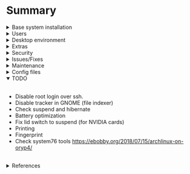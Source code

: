 # Summary

<details>
<summary>Base system installation</summary>
<br>

## Environment variables

```bash
export MOUNTDIR=/mnt
export DRIVE=/dev/nvme0n1
export INSDRIVE=/dev/nvme0n1
export INSPARTITION=/dev/nvme0n1p2
export BTRFSNAME=system
export CRYPTNAME=cryptsystem
```

## Partitioning

**WARNING:** This will destroy everything in your disk

```bash
sgdisk --zap-all $DRIVE
sgdisk -og $DRIVE
sgdisk --clear \
         --new=1:0:+550MiB --typecode=1:ef00 --change-name=1:EFI \
         --new=2:0:0       --typecode=2:8300 --change-name=2:cryptsystem \
           $DRIVE
```

## Encrypt disk and create filesystems

```bash
mkfs.fat -F32 -n EFI /dev/disk/by-partlabel/EFI
cryptsetup luksFormat --align-payload=8192 -s 256 -c aes-xts-plain64 /dev/disk/by-partlabel/cryptsystem
cryptsetup open /dev/disk/by-partlabel/cryptsystem system
mkfs.btrfs --force --label system /dev/mapper/system
```


## Create subvolumes

```bash
btrfs subvolume create /mnt/root
btrfs subvolume create /mnt/home
btrfs subvolume create /mnt/snapshots
umount -R /mnt
```

## Mount subvolumes and EFI

```bash
o=defaults,x-mount.mkdir
o_btrfs=$o,compress=lzo,ssd,noatime
mount -t btrfs -o subvol=root,$o_btrfs LABEL=system /mnt
mount -t btrfs -o subvol=home,$o_btrfs LABEL=system /mnt/home
mount -t btrfs -o subvol=snapshots,$o_btrfs LABEL=system /mnt/snapshots
mkdir /mnt/boot && mount LABEL=EFI /mnt/boot
```

## Install base system (with some extras)

```bash
pacstrap /mnt base base-devel btrfs-progs sudo intel-ucode acpid bluez linux-headers ntp dbus avahi cronie vim openssh net-tools networkmanager dialog terminus-font zsh fish bash-completion htop
```

## Generate fstab

```bash
genfstab -L -p /mnt >> /mnt/etc/fstab
cat /mnt/etc/fstab
```

## Swapfile

```bash
truncate -s 0 /swapfile
chattr +C /swapfile
btrfs property set /swapfile compression none
fallocate -l 16G /swapfile
chmod 600 /swapfile
echo '/swapfile none swap defaults 0 0' >> /mnt/etc/fstab
```

## Chroot

```bash
arch-chroot /mnt /bin/bash
```

### Set locale-hostname-time

```bash
echo "en_US.UTF-8 UTF-8" >> /etc/locale.gen
echo LANG=en_US.UTF-8 > /etc/locale.conf
echo LC_COLLATE=C >> /etc/locale.conf
echo LANGUAGE=en_US >> /etc/locale.conf
locale-gen
localectl set-locale LANG=en_US.UTF-8
timedatectl set-ntp 1
timedatectl set-timezone Europe/Amsterdam
hostnamectl set-hostname yourhostname
echo "127.0.1.1 yourhostname.localdomain yourhostname" >> /etc/hosts
```

### set vconsole

```bash
echo KEYMAP=8859-2 > /etc/vconsole.conf
echo FONT=ter-p24n >> /etc/vconsole.conf
```

### HOOKS
#### /etc/mkinitcpio.conf
HOOKS=(base udev autodetect modconf block btrfs consolefont keymap resume keyboard keymap encrypt filesystems keyboard)

```bash
mkinitcpio -p linux
```

### Services

```bash
systemctl enable NetworkManager sshd acpid dbus cronie bluetooth fstrim.timer
```

### Bootloader (systemd boot)

```bash
bootctl --path=/boot install
```

#### edit bootloader config

```bash
echo 'timeout 3' >> /boot/loader/loader.conf
echo 'default archlinux' >> /boot/loader/loader.conf
```

#### add archlinux entry

```bash
ENTRY_FILE=/boot/loader/entries/archlinux.conf
CRYPT_UUID=$(blkid | awk '/cryptsystem/ {print $2}')

<!---
#SWAP_OFFSET=$(filefrag -v /swapfile | awk '{ if($1=="0:"){print $4} }')
-->
SWAP_OFFSET=684293

cat > $ENTRY_FILE << EOL
title    Arch Linux  
linux    /vmlinuz-linux  
initrd   /initramfs-linux.img  
options cryptdevice=${CRYPT_UUID}:root:allow-discards resume=/dev/mapper/root resume_offset=684293 root=/dev/mapper/root rootflags=subvol=root lang=en locale=en_US.UTF-8 rw quiet loglevel=3 vga=current
EOL

```

<!-- FIXME: Update this to latest version -->

<!---
**FIXME: fix automate swapoffset and check https://wiki.archlinux.org/index.php/Power_management/Suspend_and_hibernate#Hibernation_into_swap_file**
-->

<!-- # is this necassary??
# FIXME: crypttab **https://blog.wiuma.de/arch/2017/05/08/Arch-Install-Script**
-->

<br>
</details>

<details>
<summary>Users</summary>
<br>

```bash
useradd -m -g users -G wheel,storage,power -s /usr/bin/fish fdiblen
passwd fdiblen
```

<br>
</details>

<details>
<summary>Desktop environment</summary>
<br>

## Install GNOME desktop (minimum)
```bash
pacman -S gnome-shell gdm gnome-terminal gnome-control-center gnome-tweak-tool
systemctl enable gdm
```

## Install full GNOME desktop

```bash
sudo pacman -S gnome gnome-extra arc-gtk-theme
```

<br>
</details>

<details>
<summary>Extras</summary>
<br>

## Settings
edit /etc/sudoers for wheel # FIXME: automate it

## AUR helper and Pamac

### Install yay

```bash
cd $(mktemp -d)
git clone https://aur.archlinux.org/yay.git
cd yay
makepkg -si
```

### Install pamac (aur gui)

```bash
yay --clean -S pamac-aur
```

## Extra Apps (optional)

```bash
yay -S firefox wps-office spotify zim google-chrome chrome-gnome-shell-git bluez-utils flashplugin file-roller seahorse-nautilus nautilus-share archlinux-artwork gnome-power-manager gnome-usage gnome-sound-recorder dconf-editor gnome-nettool visual-studio-code-bin telegram-desktop slack-desktop pop-icon-theme-git nvm flatpak gnome-packagekit gnome-software-packagekit-plugin xdg-desktop-portal-gtk fzf git wget curl tmux openssl pkgfile unzip unrar p7zip tree xorg-apps
```

## Extra tools

```bash
yay -S rsync xclip
```

## lts kernel

```bash
sudo pacman -S linux-lts linux-lts-headers
```

## Tricks

To reset gnome settings use:

```bash
dconf reset -f /org/gnome
```

## Enable fractional scaling for GNOME

```bash
gsettings set org.gnome.mutter experimental-features "['scale-monitor-framebuffer']"
gsettings set org.gnome.mutter experimental-features "['x11-randr-fractional-scaling']"
```

to disable:

```bash
gsettings reset org.gnome.mutter experimental-features
```

## intel ucode

add the line below to /boot/loader/entries/archlinux.conf (line 3)
initrd  /intel-ucode.img

## Bluetooth

```bash
sudo systemctl enable bluetooth.service
sudo systemctl start bluetooth.service
```

## Touchpad

https://wiki.archlinux.org/index.php/Touchpad_Synaptics#Installation

## Battery

https://wiki.archlinux.org/index.php/Power_management
https://wiki.archlinux.org/index.php/TLP

## Nvidia GPU

https://wiki.archlinux.org/index.php/NVIDIA

```bash
sudo pacman -S nvidia nvidia-settings
```

## Plymouth (optional)

https://wiki.archlinux.org/index.php/Plymouth

```bash
yay -S plymouth gdm-playmouth ttf-dejavu plymouth-theme-arch-beat
```

in /etc/mkinitcpio.conf add plymouth and replace the encrypt hook with plymouth-encrypt 
HOOKS=(base udev plymouth [...] keymap plymouth-encrypt filesystems [...])

```bash
sudo mkinitcpio -p linux
sudo systemctl disable gdm.service
sudo systemctl enable gdm-plymouth.service
sudo plymouth-set-default-theme -R arch-beat
```

FIXME: add splash and extra parameters after 'quiet' in /boot/loader/entries/archlinux.conf


## Docker

```bash
sudo pacman -S docker docker-compose
sudo systemctl enable docker.service
sudo systemctl start docker.service
sudo gpasswd -a $USER docker
```

## Flatpak and Flathub

Add flatpak repository:

```bash
flatpak remote-add --if-not-exists flathub https://dl.flathub.org/repo/flathub.flatpakrepo
```

### Civilization 6

Set launching options bewlo using Properties -> SET LAUNCH OPTIONS

```
LD_PRELOAD=~/.var/app/com.valvesoftware.Steam/data/Steam/ubuntu12_32/steam-runtime/amd64/usr/lib/x86_64-linux-gnu/libfontconfig.so.1 %command%
```

## NVIDIA issues (FIXME: WIP)

add the following to /etc/modprobe.d/nvidia.conf
options NVreg_RegisterForACPIEvents=1 NVreg_EnableMSI=1

## Fix suspend on lid close (FIXME: WIP)

<!-- FIXME: this is a problem for only NVIDIA cards with proprietary driver -->
<!-- sudo sed -i 's/^#\?HandlePowerKey=.*$/HandlePowerKey=ignore/g' /etc/systemd/logind.conf
sudo sed -i 's/^#\?HandleLidSwitch=.*$/HandleLidSwitch=ignore/g' /etc/systemd/logind.conf -->

https://wiki.archlinux.org/index.php/TLP
https://linrunner.de/en/tlp/docs/tlp-linux-advanced-power-management.html#commands

```bash
sudo pacman -S tlp # for thinkpads also  tp_smapi acpi_call
sudo systemctl enable tlp.service
sudo systemctl enable tlp-sleep.service
sudo systemctl mask systemd-rfkill.service
sudo systemctl mask systemd-rfkill.socket
sudo systemctl start tlp.service
```

## System snapshots (FIXME: WIP)

https://wiki.archlinux.org/index.php/Snapper

Install snapper:

```bash
sudo pacman -S snapper snapper-gui
```

List subvolumes

```bash
sudo btrfs subvolume list /
```

Snapper configs

```bash
sudo snapper list-configs
sudo snapper -c root create-config /
sudo snapper -c home create-config /home
```


sudo btrfs subvolume delete /.snapshots
sudo btrfs subvolume delete /home/.snapshots

sudo btrfs subvolume create /snapshots/ROOT_snapshots
sudo btrfs subvolume create /snapshots/HOME_snapshots

sudo mkdir /home/.snapshots
sudo mkdir /.snapshots

sudo mount -t btrfs -o subvolid=473,subvol=/snapshots/ROOT_snapshots,$o_btrfs LABEL=system /.snapshots
sudo mount -t btrfs -o subvolid=474,subvol=/snapshots/HOME_snapshots,$o_btrfs LABEL=system /home/.snapshots


FIXME: create fstab config


sudo systemctl start snapper-timeline.timer snapper-cleanup.timer
sudo systemctl enable snapper-timeline.timer snapper-cleanup.timer


Create snapshots:
sudo snapper -c home create --description 'First clean snapshot'


<br>
</details>

<details>
<summary>Security</summary>
<br>

## Firewall

```bash
sudo pacman -S ufw gufw
sudo ufw enable
sudo ufw default deny incoming
sudo ufw default deny outgoing
sudo ufw default deny forward
sudo ufw allow http
sudo ufw allow out http
sudo ufw allow https
sudo ufw allow out https
sudo ufw allow ssh
sudo ufw allow out ssh
sudo ufw allow ntp
sudo ufw allow out ntp
sudo ufw allow 53
sudo ufw allow out 53
sudo systemctl enable ufw.service
```

If you will use GNOME Gsconnect extension:

```bash
sudo ufw allow 1714:1764/udp
sudo ufw allow 1714:1764/tcp
```

To allow OpenVPN connections:

```bash
sudo ufw allow out 1194/udp
sudo ufw allow out 1194/tcp
```

**To reset the rules run:**

```bash
sudo ufw reset && sudo ufw enable
```

## Disable root login

```bash
sudo passwd -l root # to unlock: sudo passwd -u root
```

## Opensnitch (application firewall)

<!-- https://www.linuxuprising.com/2018/04/how-to-install-opensnitch-application.html -->
<!-- https://itsfoss.com/opensnitch-firewall-linux/ -->

https://github.com/evilsocket/opensnitch

```bash
yay  -S opensnitch-git
sudo systemctl enable opensnitchd
sudo systemctl start opensnitchd
```

```bash
cat > ~/.config/autostart/opensnitch_ui.desktop << EOL
[Desktop Entry]
Name=Opensnitch UI
Exec=opensnitch-ui
Type=Application
EOL
```

The rules can be found in:

**/etc/opensnitchd/rules**

UI configuration:

```bash
cat > ~/.opensnitch/ui-config.json << EOL
{
  "default_timeout": 30,
  "default_action": "deny",
  "default_duration": "until restart"
}
EOL
```

## GUFW icon on panel

```bash
cat > ~/.config/autostart/gufw_icon.desktop << EOL
[Desktop Entry]
Name=GUFW icon
Exec=/usr/bin/gufw_icon.sh
Type=Application
EOL
```

<br>
</details>

<details>
<summary>Issues/Fixes</summary>
<br>

## Gdm high cpu usage issue
edit /etc/gdm/custom.conf and uncomment the line below to force gdm to use Xorg
WaylandEnable=false

## Bluetooth audio Mono channel problem
https://wiki.archlinux.org/index.php/Bluetooth_headset#A2DP_not_working_with_PulseAudio


<br>
</details>

<details>
<summary>Maintenance</summary>
<br>

You can check failing services with:

```bash
sudo systemctl --failed
```

## 1- Mount the volumes

```bash
umount -R /mnt

cryptsetup open /dev/disk/by-partlabel/cryptsystem system

o=defaults,x-mount.mkdir
o_btrfs=$o,compress=lzo,ssd,noatime

sudo mount -t btrfs -o subvol=root,$o_btrfs LABEL=system /mnt
sudo mount -t btrfs -o subvol=home,$o_btrfs LABEL=system /mnt/home
sudo mount -t btrfs -o subvol=snapshots,$o_btrfs LABEL=system /mnt/snapshots
sudo mount LABEL=EFI /mnt/boot
```

## Mount snapshots (if required) (FIXME: WIP)

```bash
sudo mount -t btrfs -o subvolid=473,subvol=/snapshots/ROOT_snapshots,$o_btrfs LABEL=system /.snapshots
sudo mount -t btrfs -o subvolid=474,subvol=/snapshots/HOME_snapshots,$o_btrfs LABEL=system /home/.snapshots
```

## 2- CHROOTing for maintenance (option-1)

```bash
arch-chroot /mnt /bin/bash
```

## 2- Booting using systemd (option-2)

```bash
systemd-nspawn -bD /mnt
```

<br>
</details>

<details>
<summary>Config files</summary>
<br>

- /etc/mkinitcpio.conf
- /boot/loader/entries/archlinux.conf
- /etc/fstab
- /etc/systemd/logind.conf
- /etc/X11/xorg.conf.d/20-nvidia.conf
- /boot/loader/loader.conf
- /etc/plymouth/plymouthd.conf
- /etc/modprobe.d/nvidia.conf

<br>
</details>

<details open>
<summary>TODO</summary>
<br>

- Disable root login over ssh.
- Disable tracker in GNOME (file indexer)
- Check suspend and hibernate
- Battery optimization
- Fix lid switch to suspend (for NVIDIA cards)
- Printing
- Fingerprint
- Check system76 tools https://ebobby.org/2018/07/15/archlinux-on-oryp4/

<br>
</details>

<details>
<summary>References</summary>
<br>

- https://austinmorlan.com/posts/arch_linux_install/

- https://wiki.archlinux.org/index.php/User:Altercation/Bullet_Proof_Arch_Install

- https://github.com/fdiblen/Arch-Linux-Dell-XPS13-9350/blob/master/INSTALL.md

- https://gist.github.com/ansulev/7cdf38a3d387599adf9addd248b09db8

- https://ramsdenj.com/2016/04/05/using-btrfs-for-easy-backup-and-rollback.html

FIXME: Tracker
- https://gist.github.com/vancluever/d34b41eb77e6d077887c

- https://www.noulakaz.net/2019/04/09/disable-tracker-in-gnome-if-you-do-not-need-it/

<br>
</details>
